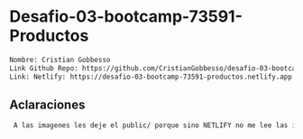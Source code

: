 # Desafio-03-bootcamp-73591-Productos
```sh
Nombre: Cristian Gobbesso
Link Github Repo: https://github.com/CristianGobbesso/desafio-03-bootcamp-73591-productos.git
Link: Netlify: https://desafio-03-bootcamp-73591-productos.netlify.app
```

## Aclaraciones
```sh
 A las imagenes les deje el public/ porque sino NETLIFY no me lee las imagenes.
 ```